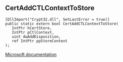 ## CertAddCTLContextToStore

```
[DllImport("Crypt32.dll", SetLastError = true)]
public static extern bool CertAddCTLContextToStore(
   IntPtr hCertStore,
   IntPtr pCtlContext,
   uint dwAddDisposition,
   ref IntPtr ppStoreContext
);
```

[Microsoft documentation](https://docs.microsoft.com/en-us/windows/win32/api/wincrypt/nf-wincrypt-certaddctlcontexttostore)
